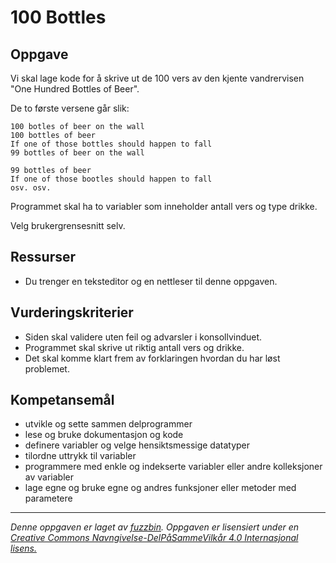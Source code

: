 # 100 Bottles

## Oppgave

Vi skal lage kode for å skrive ut de 100 vers av den kjente vandrervisen "One Hundred Bottles of Beer".

De to første versene går slik:

```
100 botles of beer on the wall
100 bottles of beer
If one of those bottles should happen to fall
99 bottles of beer on the wall

99 bottles of beer
If one of those bootles should happen to fall
osv. osv.
```

Programmet skal ha to variabler som inneholder antall vers og type drikke.

Velg brukergrensesnitt selv.

## Ressurser

* Du trenger en teksteditor og en nettleser til denne oppgaven.

## Vurderingskriterier

* Siden skal validere uten feil og advarsler i konsollvinduet.
* Programmet skal skrive ut riktig antall vers og drikke.
* Det skal komme klart frem av forklaringen hvordan du har løst problemet.

## Kompetansemål

* utvikle og sette sammen delprogrammer
* lese og bruke dokumentasjon og kode
* definere variabler og velge hensiktsmessige datatyper
* tilordne uttrykk til variabler
* programmere med enkle og indekserte variabler eller andre kolleksjoner av variabler
* lage egne og bruke egne og andres funksjoner eller metoder med parametere

---

_Denne oppgaven er laget av [fuzzbin](https://github.com/fuzzbin). Oppgaven er lisensiert under en [Creative Commons Navngivelse-DelPåSammeVilkår 4.0 Internasjonal lisens.](http://creativecommons.org/licenses/by-sa/4.0/)_

